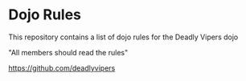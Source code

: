 Dojo Rules
==========

This repository contains a list of dojo rules for the Deadly Vipers dojo

"All members should read the rules"

https://github.com/deadlyvipers


